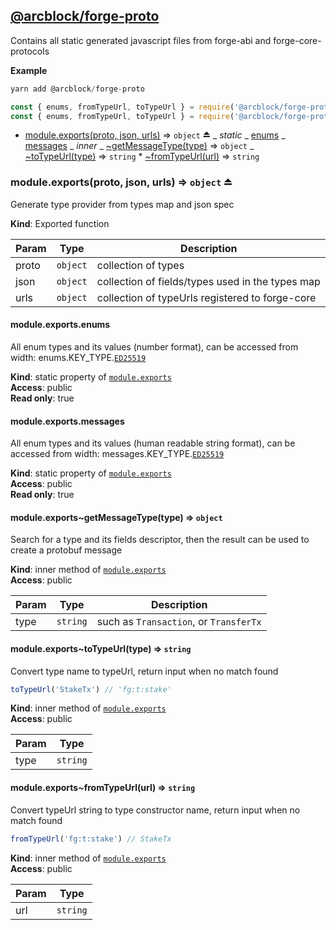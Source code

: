 
## [**@arcblock/forge-proto**](https://github.com/arcblock/forge-proto)

Contains all static generated javascript files from forge-abi and forge-core-protocols

**Example**  

```js
yarn add @arcblock/forge-proto

const { enums, fromTypeUrl, toTypeUrl } = require('@arcblock/forge-proto'); // full version, larger bundle
const { enums, fromTypeUrl, toTypeUrl } = require('@arcblock/forge-proto/lite'); // lite version, smaller bundle
```

* [module.exports(proto, json, urls)](#exp_module_@arcblock/forge-proto--module.exports) ⇒ `object` ⏏
      _ _static_
        _ [enums](#module_@arcblock/forge-proto--module.exports.enums)
        _ [messages](#module_@arcblock/forge-proto--module.exports.messages)
      _ _inner_
        _ [~getMessageType(type)](#module_@arcblock/forge-proto--module.exports..getMessageType) ⇒ `object`
        _ [~toTypeUrl(type)](#module_@arcblock/forge-proto--module.exports..toTypeUrl) ⇒ `string`
        \* [~fromTypeUrl(url)](#module_@arcblock/forge-proto--module.exports..fromTypeUrl) ⇒ `string`

### module.exports(proto, json, urls) ⇒ `object` ⏏

Generate type provider from types map and json spec

**Kind**: Exported function  

| Param | Type     | Description                                      |
| ----- | -------- | ------------------------------------------------ |
| proto | `object` | collection of types                              |
| json  | `object` | collection of fields/types used in the types map |
| urls  | `object` | collection of typeUrls registered to forge-core  |

#### module.exports.enums

All enum types and its values (number format), can be accessed from width: enums.KEY_TYPE.[`ED25519`](https://github.com/ArcBlock/forge-js/commit/ED25519)

**Kind**: static property of [`module.exports`](#exp_module_@arcblock/forge-proto--module.exports)  
**Access**: public  
**Read only**: true  

#### module.exports.messages

All enum types and its values (human readable string format), can be accessed from width: messages.KEY_TYPE.[`ED25519`](https://github.com/ArcBlock/forge-js/commit/ED25519)

**Kind**: static property of [`module.exports`](#exp_module_@arcblock/forge-proto--module.exports)  
**Access**: public  
**Read only**: true  

#### module.exports~getMessageType(type) ⇒ `object`

Search for a type and its fields descriptor, then the result can be used to create a protobuf message

**Kind**: inner method of [`module.exports`](#exp_module_@arcblock/forge-proto--module.exports)  
**Access**: public  

| Param | Type     | Description                            |
| ----- | -------- | -------------------------------------- |
| type  | `string` | such as `Transaction`, or `TransferTx` |

#### module.exports~toTypeUrl(type) ⇒ `string`

Convert type name to typeUrl, return input when no match found

```javascript
toTypeUrl('StakeTx') // 'fg:t:stake'
```

**Kind**: inner method of [`module.exports`](#exp_module_@arcblock/forge-proto--module.exports)  
**Access**: public  

| Param | Type     |
| ----- | -------- |
| type  | `string` |

#### module.exports~fromTypeUrl(url) ⇒ `string`

Convert typeUrl string to type constructor name, return input when no match found

```javascript
fromTypeUrl('fg:t:stake') // StakeTx
```

**Kind**: inner method of [`module.exports`](#exp_module_@arcblock/forge-proto--module.exports)  
**Access**: public  

| Param | Type     |
| ----- | -------- |
| url   | `string` |
